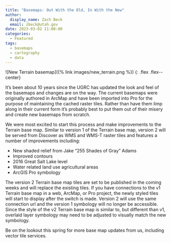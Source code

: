 ```yaml
---
title: "Basemaps: Out With the Old, In With the New"
author:
  display_name: Zach Beck
  email: zbeck@utah.gov
date: 2023-03-02 11:00:00
categories:
  - Featured
tags:
  - basemaps
  - cartography
  - data
---
```


![New Terrain basemap]({% link images/new_terrain.png %})
{: .flex .flex--center}

It’s been about 10 years since the UGRC has updated the look and feel of the basemaps and changes are on the way. The current basemaps were originally authored in ArcMap and have been imported into Pro for the purpose of maintaining the cached raster tiles. Rather than have them limp along in their current form it’s probably best to put them out of their misery and create new basemaps from scratch.

We were most excited to start this process and make improvements to the Terrain base map. Similar to version 1 of the Terrain base map, version 2 will be served from Discover as WMS and WMS-T raster tiles and features a number of improvements including:

- New shaded relief from Jake “255 Shades of Gray” Adams
- Improved contours
- 2016 Great Salt Lake level
- Water related land use agricultural areas
- ArcGIS Pro symbology

The version 2 Terrain base map tiles are set to be published in the coming weeks and will replace the existing tiles. If you have connections to the v1 Terrain base map in a web, ArcMap, or Pro project, the newly styled tiles will start to display after the switch is made. Version 2 will use the same connection url and the version 1 symbology will no longer be accessible. Since the style of the v2 Terrain base map is similar to, but different than v1, overlaid layer symbology may need to be adjusted to visually match the new symbology. 

Be on the lookout this spring for more base map updates from us, including vector tile services.


